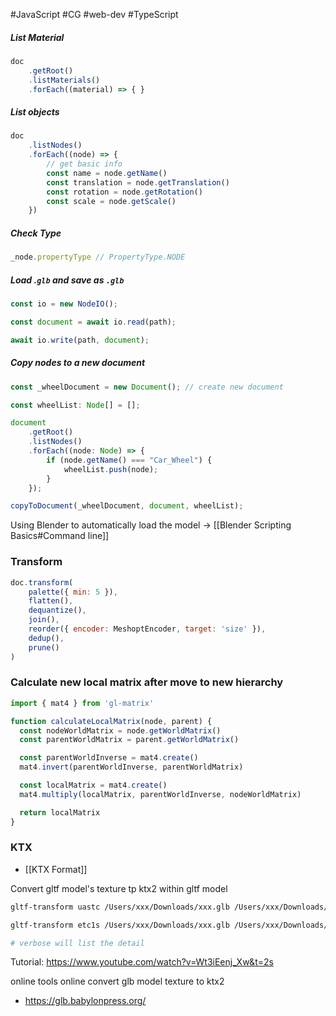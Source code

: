 #JavaScript #CG #web-dev #TypeScript 
##### List Material
```ts
doc
    .getRoot()
    .listMaterials()
    .forEach((material) => { }
```

##### List objects
```ts
doc
    .listNodes()
    .forEach((node) => {
        // get basic info
        const name = node.getName()
        const translation = node.getTranslation()
        const rotation = node.getRotation()
        const scale = node.getScale()
    })
```

##### Check Type
``` ts
_node.propertyType // PropertyType.NODE
```

##### Load .`glb` and save as `.glb`
```ts
const io = new NodeIO(); 

const document = await io.read(path);

await io.write(path, document);
```

##### Copy nodes to a new document
``` ts
const _wheelDocument = new Document(); // create new document

const wheelList: Node[] = [];

document
	.getRoot()
	.listNodes()
	.forEach((node: Node) => {
		if (node.getName() === "Car_Wheel") {
			wheelList.push(node);
		}
	});

copyToDocument(_wheelDocument, document, wheelList);
```

Using Blender to automatically load the model → [[Blender Scripting Basics#Command line]]

### Transform

``` js
doc.transform(
	palette({ min: 5 }),
	flatten(),
	dequantize(),
	join(),
	reorder({ encoder: MeshoptEncoder, target: 'size' }),
	dedup(),
	prune()
)
```

### Calculate new local matrix after move to new hierarchy
```JavaScript
import { mat4 } from 'gl-matrix'

function calculateLocalMatrix(node, parent) {
  const nodeWorldMatrix = node.getWorldMatrix()
  const parentWorldMatrix = parent.getWorldMatrix()

  const parentWorldInverse = mat4.create()
  mat4.invert(parentWorldInverse, parentWorldMatrix)

  const localMatrix = mat4.create()
  mat4.multiply(localMatrix, parentWorldInverse, nodeWorldMatrix)

  return localMatrix
}
```

### KTX

- [[KTX Format]]

Convert gltf model's texture tp ktx2 within gltf model
``` bash
gltf-transform uastc /Users/xxx/Downloads/xxx.glb /Users/xxx/Downloads/xxx-uastc.glb --verbose

gltf-transform etc1s /Users/xxx/Downloads/xxx.glb /Users/xxx/Downloads/xxx-etc1s.glb --verbose

# verbose will list the detail
```

Tutorial: https://www.youtube.com/watch?v=Wt3iEenj_Xw&t=2s

online tools
online convert glb model texture to ktx2
- https://glb.babylonpress.org/